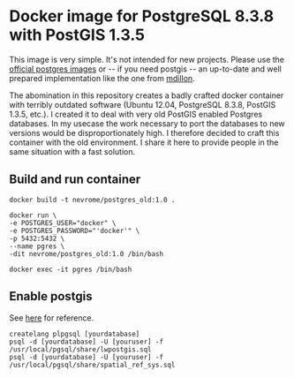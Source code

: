 # Docker image for PostgreSQL 8.3.8 with PostGIS 1.3.5

This image is very simple. It's not intended for new projects. Please use the [official postgres images](https://hub.docker.com/_/postgres/) or -- if you need postgis -- an up-to-date and well prepared implementation like the one from [mdillon](https://hub.docker.com/r/mdillon/postgis/). 

The abomination in this repository creates a badly crafted docker container with terribly outdated software (Ubuntu 12.04, PostgreSQL 8.3.8, PostGIS 1.3.5, etc.). I created it to deal with very old PostGIS enabled Postgres databases. In my usecase the work necessary to port the databases to new versions would be disproportionately high. I therefore decided to craft this container with the old environment. I share it here to provide people in the same situation with a fast solution.

## Build and run container
```
docker build -t nevrome/postgres_old:1.0 .

docker run \
-e POSTGRES_USER="docker" \
-e POSTGRES_PASSWORD="'docker'" \
-p 5432:5432 \
--name pgres \
-dit nevrome/postgres_old:1.0 /bin/bash 

docker exec -it pgres /bin/bash
```

## Enable postgis
See [here](http://www.postgis.org/download/postgis-1.3.5.pdf) for reference.

```
createlang plpgsql [yourdatabase]
psql -d [yourdatabase] -U [youruser] -f /usr/local/pgsql/share/lwpostgis.sql
psql -d [yourdatabase] -U [youruser] -f /usr/local/pgsql/share/spatial_ref_sys.sql
```